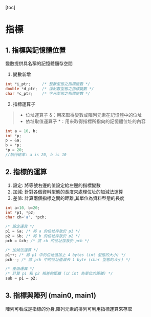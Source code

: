 [toc]

# 指標

## 1. 指標與記憶體位置
變數提供具名稱的記憶體儲存空間
1. 變數新增
``` c
int *i_ptr;     /* 整數型態之指標變數 */
double *d_ptr;  /* 浮點數型態之指標變數 */
char *c_ptr;    /* 字元型態之指標變數 */
```
2. 指標運算子
> - 位址運算子 &：用來取得變數或陣列元素在記憶體中的位址
> - 依址取值運算子 *：用來取得指標所指向的記憶體位址的內容
``` c
int a = 10, b;
int *p;
p = &a;
b = *p;
*p = 20;
//執行結果: a is 20, b is 10
```
## 2. 指標的運算
1. 設定: 將等號右邊的值設定給左邊的指標變數
2. 加減: 針對各個資料型態的長度來處理位址的加減法運算
3. 差值: 計算兩個指標之間的距離,其單位為資料型態的長度
``` c
int a=10, b=20;
int *p1, *p2;
char ch='a', *pch;

/* 設定運算 */
p1 = &a; /* 將 a 的位址存放於 p1 */
p2 = &b; /* 將 b 的位址存放於 p2 */
pch = &ch; /* 將 ch 的位址存放於 pch */

/* 加減法運算 */
p1++; /* 將 p1 中的位址值加上 4 bytes (int 型態的大小) */
pch--; /* 將 pch 中的位址值減去 1 byte (char 型態的大小) */

/* 差值運算 */
/* 計算 p1 和 p2 相差的距離 (以 int 為單位的距離) */
sub = p1 – p2;
```

## 3. 指標與陣列 (main0, main1)
陣列可看成是指標的分身,陣列元素的排列可利用指標運算來存取


